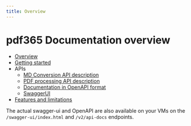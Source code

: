 ```yaml
---
title: Overview
---
```


# pdf365 Documentation overview

- [Overview](./Overview.md)
- [Getting started](./GettingStarted.md)
- APIs
  - [MD Conversion API description](./MdToPdfConversionApi.md)
  - [PDF processing API description](./PdfProcessingApi.md)
  - [Documentation in OpenAPI format](/api-docs/v1)
  - [SwaggerUI](/swagger-ui/)
- [Features and limitations](./FeaturesAndLimitations.md)


The actual swagger-ui and OpenAPI are also available on your VMs on the `/swagger-ui/index.html` and `/v2/api-docs` endpoints.

